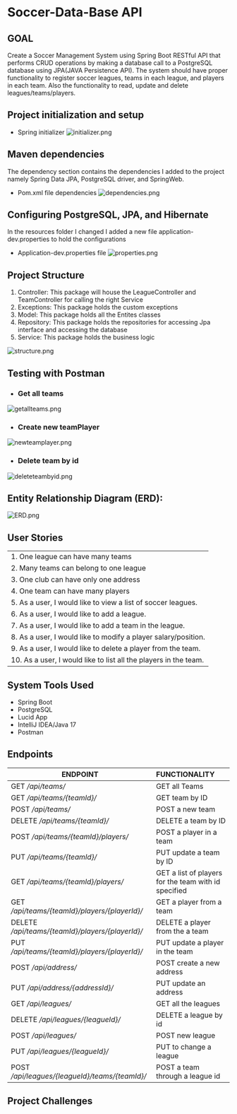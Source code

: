 # Soccer-Data-Base API

## GOAL

Create a Soccer Management System using Spring Boot RESTful API that performs CRUD operations by making a database call to a PostgreSQL database using JPA(JAVA Persistence API). The system should have proper functionality to register soccer leagues, teams in each league, and players in each team. Also the functionality to read, update and delete leagues/teams/players. 


## Project initialization and setup
- Spring initializer
![initializer.png](images/initializer.png)
## Maven dependencies
The dependency section contains the dependencies I added to the project namely Spring Data JPA, PostgreSQL driver, and SpringWeb.
- Pom.xml file dependencies
![dependencies.png](images/dependencies.png)

## Configuring PostgreSQL, JPA, and Hibernate
In the resources folder I changed I added a new file application-dev.properties to hold the configurations
- Application-dev.properties file
![properties.png](images/properties.png)

## Project Structure
1.  Controller: This package will house the LeagueController and TeamController for calling the right Service
2.  Exceptions: This package holds the custom exceptions
3.  Model: This package holds all the Entites classes
4.  Repository: This package holds the repositories for accessing Jpa interface and accessing the database
5.  Service: This package holds the business logic

![structure.png](images/structure.png)

## Testing with Postman 
- ### Get all teams

![getallteams.png](images/getallteams.png)

- ### Create new teamPlayer
![newteamplayer.png](images/newteamplayer.png)

- ### Delete team by id
![deleteteambyid.png](images/deleteteambyid.png)
## Entity Relationship Diagram (ERD):

![ERD.png](images/ERD.png)

## User Stories

| |
| --- |
|1. One league can have many teams
|2. Many teams can belong to one league
|3. One club can have only one address
|4. One team can have many players
|5. As a user, I would like to view a list of soccer leagues.
|6. As a user, I would like to add a league.
|7. As a user, I would like to add a team in the league.
|8. As a user, I would like to modify a player salary/position.
|9. As a user, I would like to delete a player from the team.
|10. As a user, I would like to list all the players in the team.

## System Tools Used

- Spring Boot
- PostgreSQL
- Lucid App
- IntelliJ IDEA/Java 17
- Postman

## Endpoints

| ENDPOINT | FUNCTIONALITY |
| --- | :--- |
| GET _/api/teams/_ | GET all Teams
| GET _/api/teams/{teamId}/_ | GET team by ID
| POST _/api/teams/_ | POST a new team
| DELETE _/api/teams/{teamId}/_ | DELETE a team by ID
| POST _/api/teams/{teamId}/players/_ | POST a player in a team
| PUT _/api/teams/{teamId}/_ | PUT update a team by ID
| GET _/api/teams/{teamId}/players/_ | GET a list of players for the team with id specified
| GET _/api/teams/{teamId}/players/{playerId}/_ | GET a player from a team
| DELETE _/api/teams/{teamId}/players/{playerId}/_ | DELETE a player from the a team
| PUT _/api/teams/{teamId}/players/{playerId}/_ | PUT update a player in the team
| POST _/api/address/_ | POST create a new address
| PUT _/api/address/{addressId}/_ | PUT update an address
| GET _/api/leagues/_ | GET all the leagues
| DELETE _/api/leagues/{leagueId}/_ | DELETE a league by id
| POST _/api/leagues/_ | POST new league
| PUT _/api/leagues/{leagueId}/_ | PUT to change a league
| POST _/api/leagues/{leagueId}/teams/{teamId}/_ | POST a team through a league id

## Project Challenges

